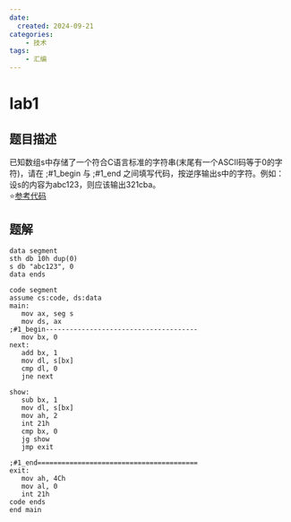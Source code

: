 ```yaml
---
date:
  created: 2024-09-21
categories: 
    - 技术
tags:
    - 汇编
---
```

# lab1

## 题目描述
已知数组s中存储了一个符合C语言标准的字符串(末尾有一个ASCII码等于0的字符)，请在 ;#1_begin 与 ;#1_end 之间填写代码，按逆序输出s中的字符。例如：设s的内容为abc123，则应该输出321cba。  
:star:[参考代码](rs/lab1)

## 题解

```assembly
data segment
sth db 10h dup(0)
s db "abc123", 0
data ends

code segment
assume cs:code, ds:data
main:
   mov ax, seg s
   mov ds, ax
;#1_begin--------------------------------------
   mov bx, 0
next:
   add bx, 1
   mov dl, s[bx]
   cmp dl, 0
   jne next

show:
   sub bx, 1
   mov dl, s[bx]
   mov ah, 2
   int 21h
   cmp bx, 0
   jg show
   jmp exit

;#1_end========================================
exit:
   mov ah, 4Ch
   mov al, 0
   int 21h
code ends
end main
```

